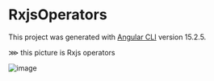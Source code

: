 # RxjsOperators

This project was generated with [Angular CLI](https://github.com/angular/angular-cli) version 15.2.5.

⋙ this picture is Rxjs operators 

![image](https://github.com/DHRUV0021/RxjsOperators/assets/88469525/c5482db7-6b65-4f2b-9e5c-f43fd436fc17)
